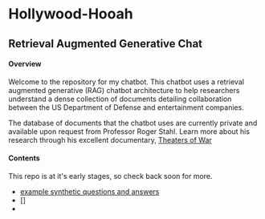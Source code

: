 # Hollywood-Hooah 
## Retrieval Augmented Generative Chat

#### Overview
Welcome to the repository for my chatbot. This chatbot uses a retrieval augmented generative (RAG) chatbot architecture to help researchers understand a dense collection of documents detailing collaboration between the US Department of Defense and entertainment companies.

The database of documents that the chatbot uses are currently private and available upon request from Professor Roger Stahl. Learn more about his research through his excellent documentary, [Theaters of War](https://www.imdb.com/title/tt11841496/)

#### Contents

This repo is at it's early stages, so check back soon for more.
 
 - [example synthetic questions and answers](model/notebooks/test_chatbot_syntheticq.ipynb)
 - []
 - 